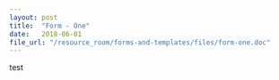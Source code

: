 ```yaml
---
layout: post
title:  "Form - One"
date:   2018-06-01
file_url: "/resource_room/forms-and-templates/files/form-one.doc"
---
```


test